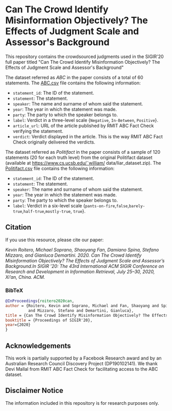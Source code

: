# Can The Crowd Identify Misinformation Objectively? The Effects of Judgment Scale and Assessor's Background

This repository contains the crowdsourced judgments used in the SIGIR'20 full paper titled "Can The Crowd Identify Misinformation Objectively? The Effects of Judgment Scale and Assessor's Background"

The dataset referred as *ABC* in the paper consists of a total of 60 statements. The [ABC.csv](./ABC.csv) file contains the following information:
 - `statement_id`: The ID of the statement.
 - `statement`: The statement.
 - `speaker`: The name and surname of whom said the statement.
 - `year`: The year in which the statement was made.
 - `party`: The party to which the speaker belongs to.
 - `label`: Verdict in a three-level scale {`Negative`, `In-Between`, `Positive`}.
 - `article_url`: URL of the article published by RMIT ABC Fact Check verifying the statement.
 - `verdict`: Verdict displayed in the article. This is the way RMIT ABC Fact Check originally delivered the verdicts.


The dataset referred as *Politifact* in the paper consists of a sample of 120 statements (20 for each truth level) from the original Politifact dataset (available at https://www.cs.ucsb.edu/˜william/
data/liar_dataset.zip). The [Politifact.csv](./Politifact.csv) file contains the following information:
- `statement_id`: The ID of the statement.
- `statement`: The statement.
 - `speaker`: The name and surname of whom said the statement.
 - `year`: The year in which the statement was made.
 - `party`: The party to which the speaker belongs to.
 - `label`: Verdict in a six-level scale {`pants-on-fire`,`false`,`barely-true`,`half-true`,`mostly-true`, `true`}.
 



## Citation

If you use this resource, please cite our paper:

*Kevin Roitero, Michael Soprano, Shaoyang Fan, Damiano Spina, Stefano Mizzaro, and Gianluca Demartini. 2020. Can The Crowd Identify Misinformation Objectively? The Effects of Judgment Scale and Assessor’s Background.In SIGIR ’20: The 43rd International ACM SIGIR Conference on Research and Development in Information Retrieval, July 25–30, 2020, Xi’an, China. ACM.*


### BibTeX

```bibtex
@InProceedings{roitero2020can,
author = {Roitero, Kevin and Soprano, Michael and Fan, Shaoyang and Spina, Damiano
          and Mizzaro, Stefano and Demartini, Gianluca},
title = {Can The Crowd Identify Misinformation Objectively? The Effects of Judgment Scale and Assessor’s Background},
booktitle = {Proceedings of SIGIR'20},
year={2020}
}
```

## Acknowledgements

This work is partially supported by a Facebook Research award
and by an Australian Research Council Discovery Project (DP190102141).
We thank Devi Mallal from RMIT ABC Fact Check for facilitating access to the ABC dataset.


## Disclaimer Notice

The information included in this repository is for research purposes only.
